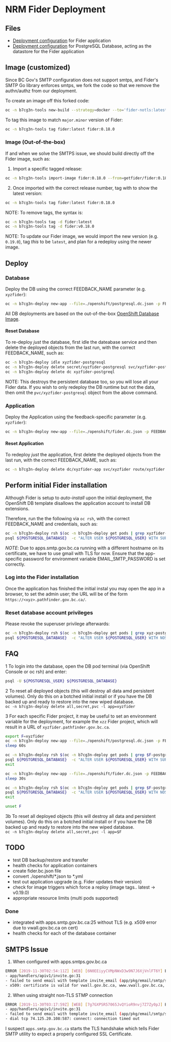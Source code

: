 # NRM Fider Deployment

## Files

* [Deployment configuration](./openshift/fider.dc.json) for Fider application
* [Deployment configuration](./openshift/postgresql.dc.json) for PostgreSQL Database, acting as the datastore for the Fider application

## Image (customized)

Since BC Gov's SMTP configuration does not support smtps, and Fider's SMTP Go library enforces smtps, we fork the code so that we remove the authn/authz from our deployment.

To create an image off this forked code:

```bash
oc -n b7cg3n-tools new-build --strategy=docker --to='fider-notls:latest' https://github.com/garywong-bc/nrm-fider#v0.18.0.notls
```

To tag this image to match `major.minor` version of Fider:

```bash
oc -n b7cg3n-tools tag fider:latest fider:0.18.0
```

### Image (Out-of-the-box)

If and when we solve the SMTPS issue, we should build directly off the Fider image, such as:

1. Import a specific tagged release:

```bash
oc -n b7cg3n-tools import-image fider:0.18.0 --from=getfider/fider:0.18.0 --confirm --insecure --reference-policy=local
```

2. Once imported with the correct release number, tag with to show the latest version:

```bash
oc -n b7cg3n-tools tag fider:latest fider:0.18.0 
```

NOTE: To remove tags, the syntax is:

```bash
oc -n b7cg3n-tools tag -d fider:latest
oc -n b7cg3n-tools tag -d fider:v0.18.0
```

NOTE: To update our Fider image, we would import the new version (e.g. `0.19.0`), tag *this* to be `latest`, and plan for a redeploy using the newer image.

## Deploy

### Database

Deploy the DB using the correct FEEDBACK_NAME parameter (e.g. `xyzfider`):

```bash
oc -n b7cg3n-deploy new-app --file=./openshift/postgresql.dc.json -p FEEDBACK_NAME=xyzfider
```

All DB deployments are based on the out-of-the-box [OpenShift Database Image](https://docs.openshift.com/container-platform/3.11/using_images/db_images/postgresql.html).

#### Reset Database

To re-deploy *just* the database, first idle the dateabase service and then delete the deployed objects from the last run, with the correct FEEDBACK_NAME, such as:

```bash
oc -n b7cg3n-deploy idle xyzfider-postgresql
oc -n b7cg3n-deploy delete secret/xyzfider-postgresql svc/xyzfider-postgresql pvc/xyzfider-postgresql
oc -n b7cg3n-deploy delete dc xyzfider-postgreql
```

NOTE: This destroys the persistent database too, so you will lose all your Fider data.  If you wish to only redeploy the DB runtime but not the data, then omit the `pvc/xyzfider-postgresql` object from the above command.

### Application

Deploy the Application using the feedback-specific parameter (e.g. `xyzfider`):

```bash
oc -n b7cg3n-deploy new-app --file=./openshift/fider.dc.json -p FEEDBACK_NAME=xyzfider
```

#### Reset Application

To redeploy *just* the application, first delete the deployed objects from the last run, with the correct FEEDBACK_NAME, such as:

```bash
oc -n b7cg3n-deploy delete dc/xyzfider-app svc/xyzfider route/xyzfider secret/xyzfider-jwt
```

## Perform initial Fider installation

Although Fider is setup to *auto-install* upon the initial deployment, the OpenShift DB template disallows the application account to install DB extensions.

Therefore, run the the following via `oc rsh`, with the correct FEEDBACK_NAME and credentials, such as:

```bash
oc -n b7cg3n-deploy rsh $(oc -n b7cg3n-deploy get pods | grep xyzfider-postgresql- | grep Running | awk '{print $1}')
psql ${POSTGRESQL_DATABASE}  -c "ALTER USER ${POSTGRESQL_USER} WITH SUPERUSER"
```

*NOTE*: Due to apps.smtp.gov.bc.ca running with a different hostname on its certificate, we have to use gmail with TLS for now.  Ensure that the app-specific password for environment variable EMAIL_SMTP_PASSWORD is set correctly.

### Log into the Fider installation

Once the application has finished the initial instal you may open the app in a browser, to set the admin user; the URL will be of the form `https://<xyz>.pathfinder.gov.bc.ca/`.

### Reset database account privileges

Please revoke the superuser privilege afterwards:

```bash
oc -n b7cg3n-deploy rsh $(oc -n b7cg3n-deploy get pods | grep xyz-postgresql- | grep Running | awk '{print $1}')
psql ${POSTGRESQL_DATABASE}  -c "ALTER USER ${POSTGRESQL_USER} WITH NOSUPERUSER"
```

## FAQ

1 To login into the database, open the DB pod terminal (via OpenShift Console or oc rsh) and enter:

```bash
psql -U ${POSTGRESQL_USER} ${POSTGRESQL_DATABASE}
```

2 To reset all deployed objects (this will destroy all data amd persistent volumes).  Only do this on a botched initial install or if you have the DB backed up and ready to restore into the new wiped database.  
`oc -n b7cg3n-deploy delete all,secret,pvc -l app=xyzfider`

3 For each specific Fider project, it may be useful to set an environment variable for the deployment, for example the `xzz` Fider project, which will result in a URL of `xyzfider.pathfinder.gov.bc.ca`.

```bash
export F=xyzfider
oc -n b7cg3n-deploy new-app --file=./openshift/postgresql.dc.json -p FEEDBACK_NAME=$F
sleep 60s

oc -n b7cg3n-deploy rsh $(oc -n b7cg3n-deploy get pods | grep $F-postgresql- | grep Running | awk '{print $1}')
psql ${POSTGRESQL_DATABASE}  -c "ALTER USER ${POSTGRESQL_USER} WITH SUPERUSER"
exit

oc -n b7cg3n-deploy new-app --file=./openshift/fider.dc.json -p FEEDBACK_NAME=$F
sleep 30s

oc -n b7cg3n-deploy rsh $(oc -n b7cg3n-deploy get pods | grep $F-postgresql- | grep Running | awk '{print $1}')
psql ${POSTGRESQL_DATABASE}  -c "ALTER USER ${POSTGRESQL_USER} WITH NOSUPERUSER"
exit

unset F
```

3b To reset all deployed objects (this will destroy all data and persistent volumes). Only do this on a botched initial install or if you have the DB backed up and ready to restore into the new wiped database.  
`oc -n b7cg3n-deploy delete all,secret,pvc -l app=$F`

## TODO

* test DB backup/restore and transfer
* health checks for application containers
* create fider.bc.json file
* convert ./openshift/*.json to *.yml
* test out application upgrade (e.g. Fider updates their version)
* check for image triggers which force a reploy (image tags.. latest -> v0.19.0)
* appropriate resource limits (multi pods supported)

### Done

* integrated with apps.smtp.gov.bc.ca:25 without TLS (e.g. x509 error due to vwall.gov.bc.ca on cert)
* health checks for each of the database container

## SMTPS Issue

1. When configured with apps.smtps.gov.bc.ca

```bash
ERROR [2019-11-30T02:54:11Z] [WEB] [6N0EEiyyCVMpNWxD3w9N7J6XjVnlFT6Y] Error Trace: 
- app/handlers/apiv1/invite.go:31
- failed to send email with template invite_email (app/pkg/email/smtp/smtp.go:104)
- x509: certificate is valid for vwall.gov.bc.ca, www.vwall.gov.bc.ca, not apps.smtp.gov.bc.ca
```

2. When using straight non-TLS STMP connection

```bash
ERROR [2019-11-30T03:17:59Z] [WEB] [7g7GXPSR57065JvQYioR9nvj7Z7Zy0pJ] Error Trace: 
- app/handlers/apiv1/invite.go:31
- failed to send email with template invite_email (app/pkg/email/smtp/smtp.go:104)
- dial tcp 74.125.20.108:587: connect: connection timed out
```

I suspect `apps.smtp.gov.bc.ca` starts the TLS handshake which tells Fider SMTP utility to expect a properly configured SSL Certificate.
